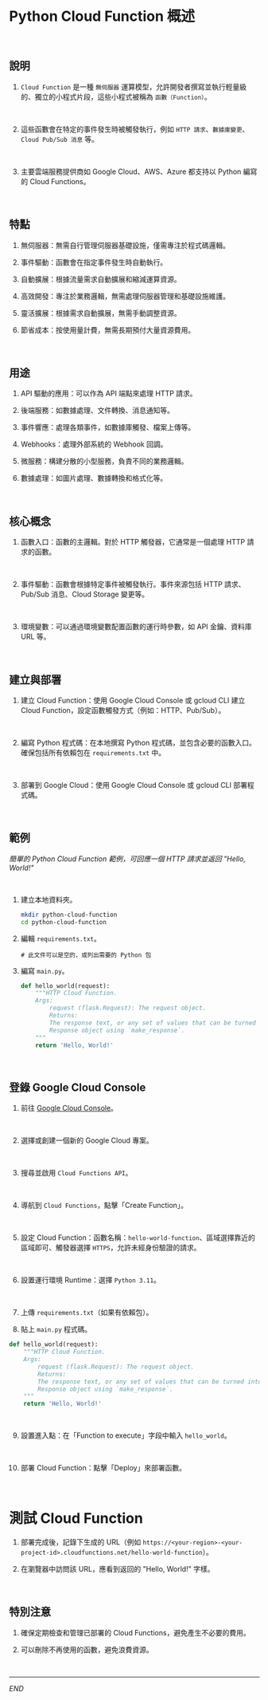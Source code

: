 # Python Cloud Function 概述

<br>

## 說明

1. `Cloud Function` 是一種 `無伺服器` 運算模型，允許開發者撰寫並執行輕量級的、獨立的小程式片段，這些小程式被稱為 `函數（Function）`。

<br>

2. 這些函數會在特定的事件發生時被觸發執行，例如 `HTTP 請求`、`數據庫變更`、`Cloud Pub/Sub 消息` 等。

<br>

3. 主要雲端服務提供商如 Google Cloud、AWS、Azure 都支持以 Python 編寫的 Cloud Functions。

<br>

## 特點

1. 無伺服器：無需自行管理伺服器基礎設施，僅需專注於程式碼邏輯。

2. 事件驅動：函數會在指定事件發生時自動執行。

3. 自動擴展：根據流量需求自動擴展和縮減運算資源。

4. 高效開發：專注於業務邏輯，無需處理伺服器管理和基礎設施維護。

5. 靈活擴展：根據需求自動擴展，無需手動調整資源。

6. 節省成本：按使用量計費，無需長期預付大量資源費用。

<br>

## 用途

1. API 驅動的應用：可以作為 API 端點來處理 HTTP 請求。

2. 後端服務：如數據處理、文件轉換、消息通知等。

3. 事件響應：處理各類事件，如數據庫觸發、檔案上傳等。

4. Webhooks：處理外部系統的 Webhook 回調。

5. 微服務：構建分散的小型服務，負責不同的業務邏輯。

6. 數據處理：如圖片處理、數據轉換和格式化等。

<br>

## 核心概念

1. 函數入口：函數的主邏輯。對於 HTTP 觸發器，它通常是一個處理 HTTP 請求的函數。

<br>

2. 事件驅動：函數會根據特定事件被觸發執行。事件來源包括 HTTP 請求、Pub/Sub 消息、Cloud Storage 變更等。

<br>

3. 環境變數：可以通過環境變數配置函數的運行時參數，如 API 金鑰、資料庫 URL 等。

<br>

## 建立與部署

1. 建立 Cloud Function：使用 Google Cloud Console 或 gcloud CLI 建立 Cloud Function，設定函數觸發方式（例如：HTTP、Pub/Sub）。

<br>

2. 編寫 Python 程式碼：在本地撰寫 Python 程式碼，並包含必要的函數入口。確保包括所有依賴包在 `requirements.txt` 中。

<br>

3. 部署到 Google Cloud：使用 Google Cloud Console 或 gcloud CLI 部署程式碼。

<br>

## 範例

_簡單的 Python Cloud Function 範例，可回應一個 HTTP 請求並返回 "Hello, World!"_

<br>

1. 建立本地資料夾。


    ```bash
    mkdir python-cloud-function
    cd python-cloud-function
    ```

2. 編輯 `requirements.txt`。

    ```plaintext
    # 此文件可以是空的，或列出需要的 Python 包
    ```

3. 編寫 `main.py`。

    ```python
    def hello_world(request):
        """HTTP Cloud Function.
        Args:
            request (flask.Request): The request object.
            Returns:
            The response text, or any set of values that can be turned into a
            Response object using `make_response`.
        """
        return 'Hello, World!'
    ```

<br>

## 登錄 Google Cloud Console

1. 前往 [Google Cloud Console](https://console.cloud.google.com/)。

<br>

2. 選擇或創建一個新的 Google Cloud 專案。

<br>

3. 搜尋並啟用 `Cloud Functions API`。

<br>

4. 導航到 `Cloud Functions`，點擊「Create Function」。

<br>

5. 設定 Cloud Function：函數名稱：`hello-world-function`、區域選擇靠近的區域即可、觸發器選擇 `HTTPS`，允許未經身份驗證的請求。

<br>

6. 設置運行環境 Runtime：選擇 `Python 3.11`。

<br>

7. 上傳 `requirements.txt`（如果有依賴包）。

8. 貼上 `main.py` 程式碼。

```python
def hello_world(request):
    """HTTP Cloud Function.
    Args:
        request (flask.Request): The request object.
        Returns:
        The response text, or any set of values that can be turned into a
        Response object using `make_response`.
    """
    return 'Hello, World!'
```

<br>

9. 設置進入點：在「Function to execute」字段中輸入 `hello_world`。

<br>

10. 部署 Cloud Function：點擊「Deploy」來部署函數。

<br>

# 測試 Cloud Function

1. 部署完成後，記錄下生成的 URL（例如 `https://<your-region>-<your-project-id>.cloudfunctions.net/hello-world-function`）。

2. 在瀏覽器中訪問該 URL，應看到返回的 "Hello, World!" 字樣。

<br>

## 特別注意

1. 確保定期檢查和管理已部署的 Cloud Functions，避免產生不必要的費用。

2. 可以刪除不再使用的函數，避免浪費資源。

<br>

___

_END_